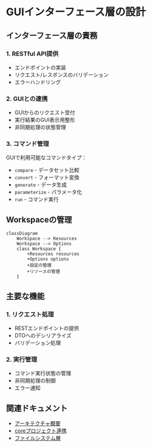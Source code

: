 # GUIインターフェース層の設計

## インターフェース層の責務

### 1. RESTful API提供
- エンドポイントの実装
- リクエスト/レスポンスのバリデーション
- エラーハンドリング

### 2. GUIとの連携
- GUIからのリクエスト受付
- 実行結果のGUI表示用整形
- 非同期処理の状態管理

### 3. コマンド管理
GUIで利用可能なコマンドタイプ：
- `compare` - データセット比較
- `convert` - フォーマット変換
- `generate` - データ生成
- `parameterize` - パラメータ化
- `run` - コマンド実行

## Workspaceの管理
```mermaid
classDiagram
    Workspace --> Resources
    Workspace --> Options
    class Workspace {
        +Resources resources
        +Options options
        +設定の管理
        +リソースの管理
    }
```

## 主要な機能

### 1. リクエスト処理
- RESTエンドポイントの提供
- DTOへのデシリアライズ
- バリデーション処理

### 2. 実行管理
- コマンド実行状態の管理
- 非同期処理の制御
- エラー通知

## 関連ドキュメント
- [アーキテクチャ概要](./01-overview.md)
- [coreプロジェクト連携](./03-core-bridge.md)
- [ファイルシステム層](./04-middleware.md)